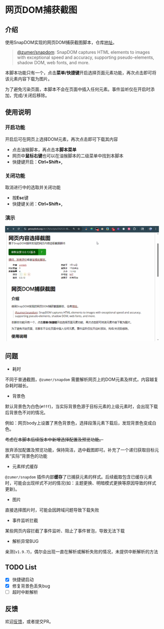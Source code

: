 # 网页DOM捕获截图

## 介绍

使用SnapDOM实现的网页DOM捕获截图脚本，仓库[地址](https://github.com/zymbth/monkey-snapdom)。

> [@zumer/snapdom](https://github.com/zumerlab/snapdom): SnapDOM captures HTML elements to images with exceptional speed and accuracy, supporting pseudo-elements, shadow DOM, web fonts, and more.

本脚本功能只有一个，点击**菜单/快捷键**开启选择页面元素功能，再次点击即可将该元素内容下载为图片。

为了避免污染页面，本脚本不会在页面中插入任何元素。事件监听仅在开启时添加，完成/关闭后移除。

## 使用说明

### 开启功能

开启后可在网页上选择DOM元素，再次点击即可下载其内容

- 点击油猴脚本，再点击本**脚本菜单**
- 网页中**鼠标右键**也可以在油猴脚本的二级菜单中找到本脚本
- 快捷键开启：**Ctrl+Shift+,**

### 关闭功能

取消进行中的选取并关闭功能

- 按**Esc**键
- 快捷键关闭：**Ctrl+Shift+,**

### 演示

![[演示](https://github.com/zymbth/monkey-snapdom/blob/master/demo-snapdom.gif)](/demo-snapdom.gif)

## 问题

- 耗时

不同于普通截图，`@zumer/snapdom` 需要解析网页上的DOM元素及样式，内容越复杂耗时越长。

- 背景色

默认背景色为白色(`#fff`)，当实际背景色源于目标元素的上级元素时，会出现下载后背景色不对的情况。

例如：网页body上设置了黑色背景色，选择段落元素下载后，发现背景色变成白色。

~~考虑在本脚本后续版本中新增选择配置及预览功能。~~

放弃添加配置及预览功能，保持简洁，选中截图即可。补充了一个递归获取目标元素“实际”背景色的功能

- 元素样式缓存

`@zumer/snapdom` 插件内部**缓存**了已捕获元素的样式。后续截取包含已缓存元素时，可能会出现样式不对的情况(如：主题更换、明暗模式更换等原因导致的样式更新)。

- 图片

直接选择图片时，可能会因跨域问题导致下载失败

- 事件监听拦截

某些网页内容拦截了事件监听、阻止了事件冒泡，导致无法下载

- 解析异常BUG

亲测(`v1.9.7`)，偶尔会出现一直在解析或解析失败的情况，未提供中断解析的方法

## TODO List

- [x] 快捷键启动
- [x] 修复背景色丢失bug
- [ ] 超时中断解析

## 反馈

欢迎[反馈](https://github.com/zymbth/monkey-snapdom/issues)，或者提交PR。
